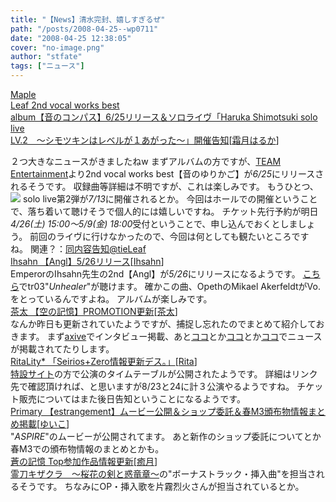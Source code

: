 ```yaml
---
title: "【News】清水完封、嬉しすぎるぜ"
path: "/posts/2008-04-25--wp0711"
date: "2008-04-25 12:38:05"
cover: "no-image.png"
author: "stfate"
tags: ["ニュース"]
---
```


<style type="text/css">
<!--
p {white-space: pre-wrap};
-->
</style>

<a class="topics" href="http://shimotsukin.com/" target="_blank">Maple Leaf 2nd vocal works best album【音のコンパス】6/25リリース＆ソロライヴ「Haruka Shimotsuki solo live LV.2　～シモツキンはレベルが１あがった～」開催告知</a><span class="junre">[<a href="http://shimotsukin.com/" target="_blank">霜月はるか</a>]</span>
<div class="news">２つ大きなニュースがきましたねw
まずアルバムの方ですが、<a href="http://www.team-e.co.jp/" target="_blank">TEAM Entertainment</a>より2nd vocal works best【音のゆりかご】が<em>6/25</em>にリリースされるそうです。
収録曲等詳細は不明ですが、これは楽しみです。
もうひとつ、
<a href="http://shimotsukin.com/live/" target="_blank"><img src="http://shimotsukin.com/live/ban400.jpg"></a>
solo live第2弾が<em>7/13</em>に開催されるとか。
今回はホールでの開催ということで、落ち着いて聴けそうで個人的には嬉しいですね。
チケット先行予約が明日<em>4/26(土) 15:00～5/9(金) 18:00</em>受付ということで、申し込んでおくとしましょう。
前回のライヴに行けなかったので、今回は何としても観たいところですね。
関連？：<a href="http://tieleaf.net/diary/" target="_blank">同内容告知@tieLeaf</a></div>
<a class="topics" href="http://www.ihsahn.com/" target="_blank">Ihsahn 【Angl】5/26リリース</a><span class="junre">[<a href="http://www.ihsahn.com/" target="_blank">Ihsahn</a>]</span>
<div class="news">EmperorのIhsahn先生の2nd【Angl】が<em>5/26</em>にリリースになるようです。
<a href="http://musica.mustdie.ru/en/musicians/samples/" target="_blank">こちら</a>でtr03"<em>Unhealer</em>"が聴けます。
確かこの曲、OpethのMikael AkerfeldtがVo.をとっているんですよね。
アルバムが楽しみです。</div>
<a class="topics" href="http://www.team-e.co.jp/soranokioku/" target="_blank">茶太 【空の記憶】PROMOTION更新</a><span class="junre">[<a href="http://chata.moo.jp/" target="_blank">茶太</a>]</span>
<div class="news">なんか昨日も更新されていたようですが、捕捉し忘れたのでまとめて紹介しておきます。
まず<a href="http://www.axive.jp/special_post.php?id=34" target="_blank">axive</a>でインタビュー掲載、あと<a href="http://news.dengeki.com/elem/000/000/076/76557/index.html" target="_blank">ココ</a>とか<a href="http://gameinfo.yahoo.co.jp/news/dol/24398.html" target="_blank">ココ</a>とか<a href="http://news.livedoor.com/article/detail/3613542/" target="_blank">ココ</a>でニュースが掲載されてたりします。</div>
<a class="topics" href="http://ritarita.jugem.jp/" target="_blank">RitaLity* 「Seirios+Zero情報更新デス。」</a><span class="junre">[<a href="http://ritarita.jp/" target="_blank">Rita</a>]</span>
<div class="news"><a href="http://seirios-rita.shaft-web.net/" target="_blank">特設サイト</a>の方で公演のタイムテーブルが公開されたようです。
詳細はリンク先で確認頂ければ、と思いますが8/23と24に計３公演やるようですね。
チケット販売についてはまた後日告知ということになるようです。</div>
<a class="topics" href="http://www.edit.ne.jp/~shira/" target="_blank">Primary 【estrangement】ムービー公開＆ショップ委託＆春M3頒布物情報まとめ掲載</a><span class="junre">[<a href="http://www.edit.ne.jp/~shira/" target="_blank">ゆいこ</a>]</span>
<div class="news">"<em>ASPIRE</em>"のムービーが公開されてます。
あと新作のショップ委託についてとか春M3での頒布物情報のまとめとかも。</div>
<a class="topics" href="http://aonokioku.sakura.ne.jp/" target="_blank">蒼の記憶 Top参加作品情報更新</a><span class="junre">[<a href="http://aonokioku.sakura.ne.jp/" target="_blank">癒月</a>]</span>
<div class="news"><a href="http://kizakura.sakura.ne.jp/" target="_blank">霊刀キザクラ　～桜花の剣と惑竜章～</a>の"ボーナストラック・挿入曲"を担当されるそうです。
ちなみにOP・挿入歌を片霧烈火さんが担当されているとか。</div>
